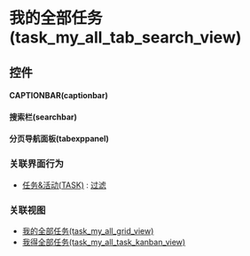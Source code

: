 # 我的全部任务(task_my_all_tab_search_view)  <!-- {docsify-ignore-all} -->



## 控件
#### CAPTIONBAR(captionbar)
#### 搜索栏(searchbar)
#### 分页导航面板(tabexppanel)


### 关联界面行为
  * [任务&活动(TASK)](module/crm/task) : [过滤](module/crm/task#界面行为)

### 关联视图
  * [我的全部任务(task_my_all_grid_view)](app/view/task_my_all_grid_view)
  * [我得全部任务(task_my_all_task_kanban_view)](app/view/task_my_all_task_kanban_view)

<script>
 const { createApp } = Vue
  createApp({
    data() {
      return {

      }
    }
  }).use(ElementPlus).mount('#app')
</script>